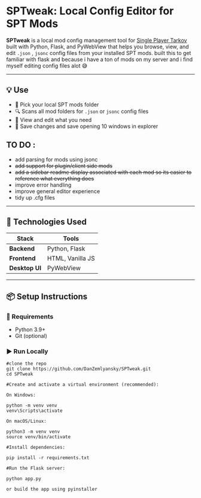 # SPTweak: Local Config Editor for SPT Mods

**SPTweak** is a local mod config management tool for [Single Player Tarkov](https://github.com/sp-tarkov) built with Python, Flask, and PyWebView that helps you browse, view, and edit `.json` , `jsonc` config files from your installed SPT mods. built this to get familiar with flask and because i have a ton of mods on my server and i find myself editing config files alot 😅


---

## 💡 Use

- 📁 Pick your local SPT mods folder
- 🔍 Scans all mod folders for `.json` or `jsonc` config files
- 📝 View and edit what you need
- 💾 Save changes and save opening 10 windows in explorer


## TO DO : 

- add parsing for mods using jsonc
- ~~add support for plugin/client side mods~~
- ~~add a sidebar readme display associated with each mod so its easier to reference what everything does~~
- improve error handling
- improve general editor experience
- tidy up .cfg files
---

## 🧰 Technologies Used

| Stack        | Tools               |
|--------------|---------------------|
| **Backend**  | Python, Flask       |
| **Frontend** | HTML, Vanilla JS    |
| **Desktop UI** | PyWebView        |

---

## 📦 Setup Instructions

### 🔧 Requirements

- Python 3.9+
- Git (optional)

### ▶️ Run Locally
    #clone the repo
    git clone https://github.com/DanZemlyansky/SPTweak.git
    cd SPTweak

    #Create and activate a virtual environment (recommended):

    On Windows:

    python -m venv venv
    venv\Scripts\activate

    On macOS/Linux:

    python3 -m venv venv
    source venv/bin/activate

    #Install dependencies:

    pip install -r requirements.txt

    #Run the Flask server:

    python app.py

    or build the app using pyinstaller
